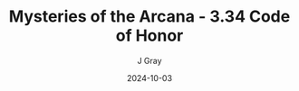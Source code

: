 ---
title: 'Mysteries of the Arcana - 3.34 Code of Honor'
alt: 'Mysteries of the Arcana'
date: '2024-10-03'
author: 'J Gray'
artist: 'Sarrah'
---